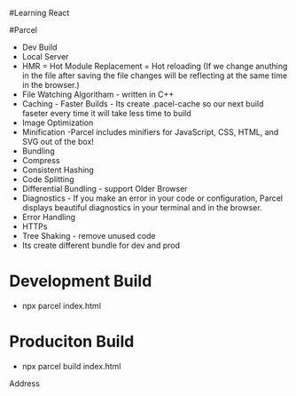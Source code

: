 #Learning React

#Parcel
- Dev Build
- Local Server
- HMR = Hot Module Replacement = Hot reloading (If we change anuthing in the file after saving the file changes will be reflecting at the same time in the browser.)
- File Watching Algoritham  - written in C++
- Caching - Faster Builds - Its create .pacel-cache so our next build faseter every time it will take less time to build
- Image Optimization
- Minification -Parcel includes minifiers for JavaScript, CSS, HTML, and SVG out of the box! 
- Bundling
- Compress
- Consistent Hashing
- Code Splitting 
- Differential Bundling - support Older Browser
- Diagnostics - If you make an error in your code or configuration, Parcel displays beautiful diagnostics in your terminal and in the browser.
- Error Handling
- HTTPs
- Tree Shaking - remove unused code
- Its create different bundle for dev and prod

# Development Build
- npx parcel index.html

# Produciton Build 
- npx parcel build index.html



Address 
